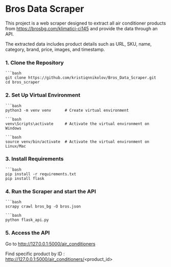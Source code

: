# Bros Data Scraper

This project is a web scraper designed to extract all air conditioner products from https://brosbg.com/klimatici-ci145
and provide the data through an API.

The extracted data includes product details such as URL, SKU, name, category, brand, price, images, and timestamp.

### 1. Clone the Repository

    ```bash
    git clone https://github.com/kristiqnnikolov/Bros_Data_Scraper.git
    cd bros_scraper

### 2. Set Up Virtual Environment

    ```bash
    python3 -m venv venv      # Create virtual environment

    ```bash
    venv\Scripts\activate     # Activate the virtual environment on Windows
    
    ```bash
    source venv/bin/activate  # Activate the virtual environment on Linux/Mac

### 3. Install Requirements

    ```bash
    pip install -r requirements.txt
    pip install flask

### 4. Run the Scraper and start the API
   
    ```bash
    scrapy crawl bros_bg -O bros.json

    ```bash
    python flask_api.py

### 5. Access the API

   Go to http://127.0.0.1:5000/air_conditioners

   Find specific product by ID : http://127.0.0.1:5000/air_conditioners/<product_id>


